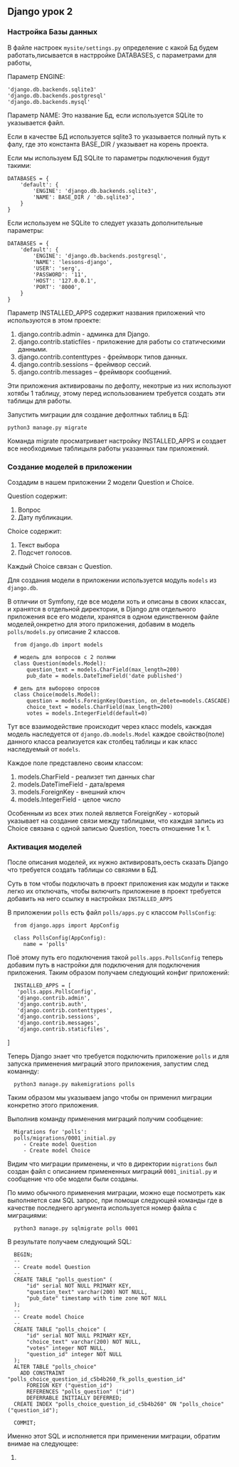 ## Django урок 2
### Настройка Базы данных
В файле настроек `mysite/settings.py` определение с какой Бд будем 
работать,писывается в настрройке DATABASES, с параметрами для работы, 

Параметр ENGINE:

    'django.db.backends.sqlite3'
    'django.db.backends.postgresql'
    'django.db.backends.mysql'

Параметр NAME: Это название Бд, если используется SQLite то 
указывается файл.

Если в качестве БД используется sqlite3 то указывается полный путь к 
фалу, где это константа BASE_DIR / указывает на корень проекта.

Если мы используем БД SQLite то параметры подключения будут такими:

    DATABASES = {
        'default': {
            'ENGINE': 'django.db.backends.sqlite3',
            'NAME': BASE_DIR / 'db.sqlite3',
        }
    }

Если используем не SQLite то следует указать дополнительные параметры:

    DATABASES = {
        'default': {
            'ENGINE': 'django.db.backends.postgresql',
            'NAME': 'lessons-django',
            'USER': 'serg',
            'PASSWORD': '11',
            'HOST': '127.0.0.1',
            'PORT': '8000',
        }
    }

Параметр  INSTALLED_APPS содержит названия приложений что используются
в этом проекте:

1. django.contrib.admin - админка для Django.
2. django.contrib.staticfiles - приложение для работы со статическими 
   данными.
3. django.contrib.contenttypes - фреймворк типов данных.
4. django.contrib.sessions – фреймвор сессий.
5. django.contrib.messages – фреймворк сообщений.

Эти приложения активированы по дефолту, некотрые из них используют хотябы 
1 таблицу, этому перед использованием требуется создать эти таблицы для 
работы.

Запустить миграции для создание дефолтных таблиц в БД:

    python3 manage.py migrate

Команда migrate просматривает настройку INSTALLED_APPS и создает все 
необходимые таблицыля работы указанных там приложений.

### Создание моделей в приложении
Создадим в нашем приложении 2 модели Question и Choice.

Question содержит:
1. Вопрос 
2. Дату публикации. 

Choice содержит: 
1. Текст выбора 
2. Подсчет голосов. 

Каждый Choice связан с Question.

Для создания модели в приложении используется модуль `models` из `django.db`.

В отличии от Symfony, где все модели хоть и описаны в своих классах, и 
хранятся в отдельной директории, в Django для отдельного приложения все его 
модели, хранятся в одном единственном файле моделей,онкретно для этого 
приложения, добавим в модель `polls/models.py` описание 2 классов.

      from django.db import models

      # модель для вопросов с 2 полями
      class Question(models.Model):
          question_text = models.CharField(max_length=200)
          pub_date = models.DateTimeField('date published')
      
      # дель для выборово опросов 
      class Choice(models.Model):
          question = models.ForeignKey(Question, on_delete=models.CASCADE)
          choice_text = models.CharField(max_length=200)
          votes = models.IntegerField(default=0)

Тут все взаимодействие происходит через класс models, какждая модель 
наследуется от `django.db.models.Model` каждое свойство(поле) данного класса
реализуется как столбец таблицы и как класс наследуемый от `models`.

Каждое поле представлено своим классом:
   
1. models.CharField - реализет тип данных char
2. models.DateTimeField - дата/время
3. models.ForeignKey - внешний ключ
4. models.IntegerField - целое число

Особенным из всех этих полей является ForeignKey - который указывает на 
создание связи между таблицами, что каждая запись из Choice связана с одной 
записью Question, тоесть отношение 1 к 1.

### Активация моделей
После описания моделей, их нужно активировать,оесть сказать Django что 
требуется создать таблицы со связями в БД.

Суть в том чтобы подключать в проект приложения как модули и также легко их
отключать, чтобы включить приложение в проект требуется добавить на него 
ссылку в настройках `INSTALLED_APPS`

В приложении `polls` есть файл `polls/apps.py` с классом `PollsConfig`:

      from django.apps import AppConfig

      class PollsConfig(AppConfig):
         name = 'polls'

Поё этому путь его подключения такой `polls.apps.PollsConfig` теперь 
добавим путь в настройки для подключения для подключения приложения.
Таким образом получаем следующий конфиг приложений:
   
      INSTALLED_APPS = [
       'polls.apps.PollsConfig',
       'django.contrib.admin',
       'django.contrib.auth',
       'django.contrib.contenttypes',
       'django.contrib.sessions',
       'django.contrib.messages',
       'django.contrib.staticfiles',
   ]

Теперь Django знает что требуется подключить приложение `polls` и для запуска
применения миграций этого приложения, запустим след команнду:

      python3 manage.py makemigrations polls

Таким образом мы указываем jango чтобы он применил миграции конкретно этого 
приложения.

Выполнив команду применения миграций получим сообщение:

      Migrations for 'polls':
      polls/migrations/0001_initial.py
         - Create model Question
         - Create model Choice

Видим что миграции применены, и что в директории `migrations` был создан 
файл с описанием примененных миграций `0001_initial.py` и сообщение что 
обе модели были созданы.

По мимо обычного применения миграции, можно еще посмотреть как выполняется 
сам SQL запрос, при помощи следующей команды где в качестве последнего 
аргумента используется номер файла с миграциями:

      python3 manage.py sqlmigrate polls 0001

В результате получаем следующий SQL:

      BEGIN;
      --
      -- Create model Question
      --
      CREATE TABLE "polls_question" (
          "id" serial NOT NULL PRIMARY KEY,
          "question_text" varchar(200) NOT NULL,
          "pub_date" timestamp with time zone NOT NULL
      );
      --
      -- Create model Choice
      --
      CREATE TABLE "polls_choice" (
          "id" serial NOT NULL PRIMARY KEY,
          "choice_text" varchar(200) NOT NULL,
          "votes" integer NOT NULL,
          "question_id" integer NOT NULL
      );
      ALTER TABLE "polls_choice"
        ADD CONSTRAINT "polls_choice_question_id_c5b4b260_fk_polls_question_id"
          FOREIGN KEY ("question_id")
          REFERENCES "polls_question" ("id")
          DEFERRABLE INITIALLY DEFERRED;
      CREATE INDEX "polls_choice_question_id_c5b4b260" ON "polls_choice" ("question_id");
      
      COMMIT;

Именно этот SQL и исполняется при применении миграции, обратим внимае на 
следующее:

1.
  

